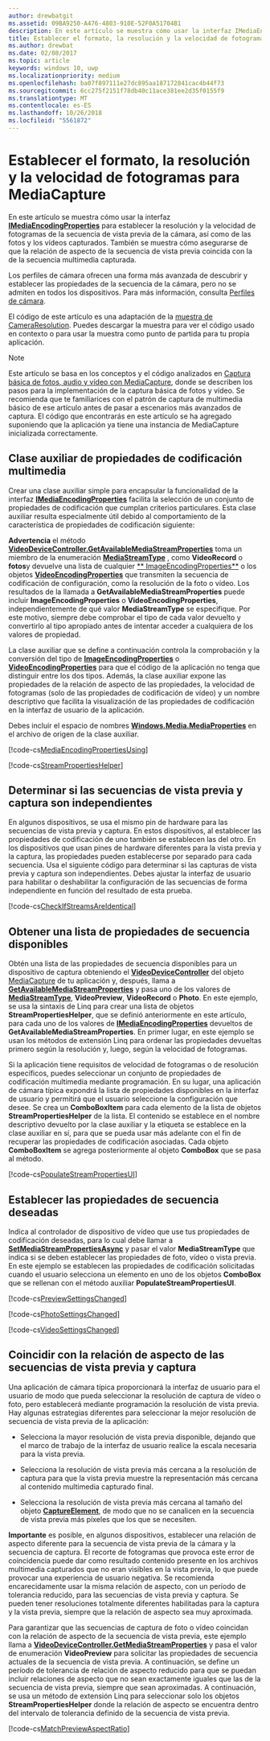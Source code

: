 ```yaml
---
author: drewbatgit
ms.assetid: 09BA9250-A476-4803-910E-52F0A51704B1
description: En este artículo se muestra cómo usar la interfaz IMediaEncodingProperties para establecer la resolución y la velocidad de fotogramas de la secuencia de vista previa de la cámara, así como de las fotos y los vídeos capturados.
title: Establecer el formato, la resolución y la velocidad de fotogramas para MediaCapture
ms.author: drewbat
ms.date: 02/08/2017
ms.topic: article
keywords: windows 10, uwp
ms.localizationpriority: medium
ms.openlocfilehash: ba07f897111e27dc895aa187172841cac4b44f73
ms.sourcegitcommit: 6cc275f2151f78db40c11ace381ee2d35f0155f9
ms.translationtype: MT
ms.contentlocale: es-ES
ms.lasthandoff: 10/26/2018
ms.locfileid: "5561872"
---
```

# <a name="set-format-resolution-and-frame-rate-for-mediacapture"></a>Establecer el formato, la resolución y la velocidad de fotogramas para MediaCapture



En este artículo se muestra cómo usar la interfaz [**IMediaEncodingProperties**](https://msdn.microsoft.com/library/windows/apps/hh701011) para establecer la resolución y la velocidad de fotogramas de la secuencia de vista previa de la cámara, así como de las fotos y los vídeos capturados. También se muestra cómo asegurarse de que la relación de aspecto de la secuencia de vista previa coincida con la de la secuencia multimedia capturada.

Los perfiles de cámara ofrecen una forma más avanzada de descubrir y establecer las propiedades de la secuencia de la cámara, pero no se admiten en todos los dispositivos. Para más información, consulta [Perfiles de cámara](camera-profiles.md).

El código de este artículo es una adaptación de la [muestra de CameraResolution](http://go.microsoft.com/fwlink/p/?LinkId=624252&clcid=0x409). Puedes descargar la muestra para ver el código usado en contexto o para usar la muestra como punto de partida para tu propia aplicación.

> [!NOTE] 
> Este artículo se basa en los conceptos y el código analizados en [Captura básica de fotos, audio y vídeo con MediaCapture](basic-photo-video-and-audio-capture-with-MediaCapture.md), donde se describen los pasos para la implementación de la captura básica de fotos y vídeo. Se recomienda que te familiarices con el patrón de captura de multimedia básico de ese artículo antes de pasar a escenarios más avanzados de captura. El código que encontrarás en este artículo se ha agregado suponiendo que la aplicación ya tiene una instancia de MediaCapture inicializada correctamente.

## <a name="a-media-encoding-properties-helper-class"></a>Clase auxiliar de propiedades de codificación multimedia

Crear una clase auxiliar simple para encapsular la funcionalidad de la interfaz [**IMediaEncodingProperties**](https://msdn.microsoft.com/library/windows/apps/hh701011) facilita la selección de un conjunto de propiedades de codificación que cumplan criterios particulares. Esta clase auxiliar resulta especialmente útil debido al comportamiento de la característica de propiedades de codificación siguiente:

**Advertencia**  el método [**VideoDeviceController.GetAvailableMediaStreamProperties**](https://msdn.microsoft.com/library/windows/apps/br211994) toma un miembro de la enumeración [**MediaStreamType**](https://msdn.microsoft.com/library/windows/apps/br226640) , como **VideoRecord** o **fotos**y devuelve una lista de cualquier [** ImageEncodingProperties**](https://msdn.microsoft.com/library/windows/apps/hh700993) o los objetos [**VideoEncodingProperties**](https://msdn.microsoft.com/library/windows/apps/hh701217) que transmiten la secuencia de codificación de configuración, como la resolución de la foto o vídeo. Los resultados de la llamada a **GetAvailableMediaStreamProperties** puede incluir **ImageEncodingProperties** o **VideoEncodingProperties**, independientemente de qué valor **MediaStreamType** se especifique. Por este motivo, siempre debe comprobar el tipo de cada valor devuelto y convertirlo al tipo apropiado antes de intentar acceder a cualquiera de los valores de propiedad.

La clase auxiliar que se define a continuación controla la comprobación y la conversión del tipo de [**ImageEncodingProperties**](https://msdn.microsoft.com/library/windows/apps/hh700993) o [**VideoEncodingProperties**](https://msdn.microsoft.com/library/windows/apps/hh701217) para que el código de la aplicación no tenga que distinguir entre los dos tipos. Además, la clase auxiliar expone las propiedades de la relación de aspecto de las propiedades, la velocidad de fotogramas (solo de las propiedades de codificación de vídeo) y un nombre descriptivo que facilita la visualización de las propiedades de codificación en la interfaz de usuario de la aplicación.

Debes incluir el espacio de nombres [**Windows.Media.MediaProperties**](https://msdn.microsoft.com/library/windows/apps/hh701296) en el archivo de origen de la clase auxiliar.

[!code-cs[MediaEncodingPropertiesUsing](./code/BasicMediaCaptureWin10/cs/MainPage.xaml.cs#SnippetMediaEncodingPropertiesUsing)]

[!code-cs[StreamPropertiesHelper](./code/BasicMediaCaptureWin10/cs/StreamPropertiesHelper.cs#SnippetStreamPropertiesHelper)]

## <a name="determine-if-the-preview-and-capture-streams-are-independent"></a>Determinar si las secuencias de vista previa y captura son independientes

En algunos dispositivos, se usa el mismo pin de hardware para las secuencias de vista previa y captura. En estos dispositivos, al establecer las propiedades de codificación de uno también se establecen las del otro. En los dispositivos que usan pines de hardware diferentes para la vista previa y la captura, las propiedades pueden establecerse por separado para cada secuencia. Usa el siguiente código para determinar si las capturas de vista previa y captura son independientes. Debes ajustar la interfaz de usuario para habilitar o deshabilitar la configuración de las secuencias de forma independiente en función del resultado de esta prueba.

[!code-cs[CheckIfStreamsAreIdentical](./code/BasicMediaCaptureWin10/cs/MainPage.xaml.cs#SnippetCheckIfStreamsAreIdentical)]

## <a name="get-a-list-of-available-stream-properties"></a>Obtener una lista de propiedades de secuencia disponibles

Obtén una lista de las propiedades de secuencia disponibles para un dispositivo de captura obteniendo el [**VideoDeviceController**](https://msdn.microsoft.com/library/windows/apps/br226825) del objeto [MediaCapture](capture-photos-and-video-with-mediacapture.md) de tu aplicación y, después, llama a [**GetAvailableMediaStreamProperties**](https://msdn.microsoft.com/library/windows/apps/br211994) y pasa uno de los valores de [**MediaStreamType**](https://msdn.microsoft.com/library/windows/apps/br226640), **VideoPreview**, **VideoRecord** o **Photo**. En este ejemplo, se usa la sintaxis de Linq para crear una lista de objetos **StreamPropertiesHelper**, que se definió anteriormente en este artículo, para cada uno de los valores de [**IMediaEncodingProperties**](https://msdn.microsoft.com/library/windows/apps/hh701011) devueltos de **GetAvailableMediaStreamProperties**. En primer lugar, en este ejemplo se usan los métodos de extensión Linq para ordenar las propiedades devueltas primero según la resolución y, luego, según la velocidad de fotogramas.

Si la aplicación tiene requisitos de velocidad de fotogramas o de resolución específicos, puedes seleccionar un conjunto de propiedades de codificación multimedia mediante programación. En su lugar, una aplicación de cámara típica expondrá la lista de propiedades disponibles en la interfaz de usuario y permitirá que el usuario seleccione la configuración que desee. Se crea un **ComboBoxItem** para cada elemento de la lista de objetos **StreamPropertiesHelper** de la lista. El contenido se establece en el nombre descriptivo devuelto por la clase auxiliar y la etiqueta se establece en la clase auxiliar en sí, para que se pueda usar más adelante con el fin de recuperar las propiedades de codificación asociadas. Cada objeto **ComboBoxItem** se agrega posteriormente al objeto **ComboBox** que se pasa al método.

[!code-cs[PopulateStreamPropertiesUI](./code/BasicMediaCaptureWin10/cs/MainPage.xaml.cs#SnippetPopulateStreamPropertiesUI)]

## <a name="set-the-desired-stream-properties"></a>Establecer las propiedades de secuencia deseadas

Indica al controlador de dispositivo de vídeo que use tus propiedades de codificación deseadas, para lo cual debe llamar a [**SetMediaStreamPropertiesAsync**](https://msdn.microsoft.com/library/windows/apps/hh700895) y pasar el valor **MediaStreamType** que indica si se deben establecer las propiedades de foto, vídeo o vista previa. En este ejemplo se establecen las propiedades de codificación solicitadas cuando el usuario selecciona un elemento en uno de los objetos **ComboBox** que se rellenan con el método auxiliar **PopulateStreamPropertiesUI**.

[!code-cs[PreviewSettingsChanged](./code/BasicMediaCaptureWin10/cs/MainPage.xaml.cs#SnippetPreviewSettingsChanged)]

[!code-cs[PhotoSettingsChanged](./code/BasicMediaCaptureWin10/cs/MainPage.xaml.cs#SnippetPhotoSettingsChanged)]

[!code-cs[VideoSettingsChanged](./code/BasicMediaCaptureWin10/cs/MainPage.xaml.cs#SnippetVideoSettingsChanged)]

## <a name="match-the-aspect-ratio-of-the-preview-and-capture-streams"></a>Coincidir con la relación de aspecto de las secuencias de vista previa y captura

Una aplicación de cámara típica proporcionará la interfaz de usuario para el usuario de modo que pueda seleccionar la resolución de captura de vídeo o foto, pero establecerá mediante programación la resolución de vista previa. Hay algunas estrategias diferentes para seleccionar la mejor resolución de secuencia de vista previa de la aplicación:

-   Selecciona la mayor resolución de vista previa disponible, dejando que el marco de trabajo de la interfaz de usuario realice la escala necesaria para la vista previa.

-   Selecciona la resolución de vista previa más cercana a la resolución de captura para que la vista previa muestre la representación más cercana al contenido multimedia capturado final.

-   Selecciona la resolución de vista previa más cercana al tamaño del objeto [**CaptureElement**](https://msdn.microsoft.com/library/windows/apps/br209278), de modo que no se canalicen en la secuencia de vista previa más píxeles que los que se necesiten.

**Importante**  es posible, en algunos dispositivos, establecer una relación de aspecto diferente para la secuencia de vista previa de la cámara y la secuencia de captura. El recorte de fotogramas que provoca este error de coincidencia puede dar como resultado contenido presente en los archivos multimedia capturados que no eran visibles en la vista previa, lo que puede provocar una experiencia de usuario negativa. Se recomienda encarecidamente usar la misma relación de aspecto, con un período de tolerancia reducido, para las secuencias de vista previa y captura. Se pueden tener resoluciones totalmente diferentes habilitadas para la captura y la vista previa, siempre que la relación de aspecto sea muy aproximada.


Para garantizar que las secuencias de captura de foto o vídeo coincidan con la relación de aspecto de la secuencia de vista previa, este ejemplo llama a [**VideoDeviceController.GetMediaStreamProperties**](https://msdn.microsoft.com/library/windows/apps/br211995) y pasa el valor de enumeración **VideoPreview** para solicitar las propiedades de secuencia actuales de la secuencia de vista previa. A continuación, se define un período de tolerancia de relación de aspecto reducido para que se puedan incluir relaciones de aspecto que no sean exactamente iguales que las de la secuencia de vista previa, siempre que sean aproximadas. A continuación, se usa un método de extensión Linq para seleccionar solo los objetos **StreamPropertiesHelper** donde la relación de aspecto se encuentra dentro del intervalo de tolerancia definido de la secuencia de vista previa.

[!code-cs[MatchPreviewAspectRatio](./code/BasicMediaCaptureWin10/cs/MainPage.xaml.cs#SnippetMatchPreviewAspectRatio)]

 

 




